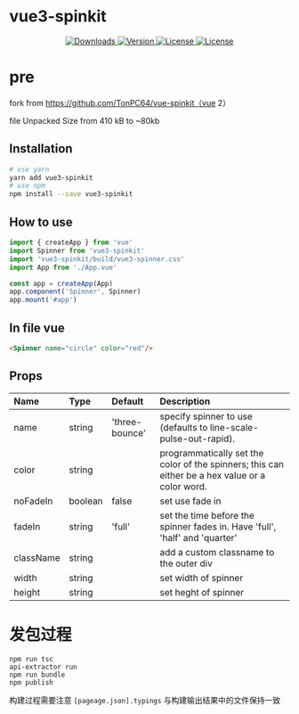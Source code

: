 # vue3-spinkit

<p align="center">
  <a href="https://npmcharts.com/compare/vue3-spinkit?minimal=true">
    <img src="https://img.shields.io/npm/dm/vue3-spinkit.svg?sanitize=true" alt="Downloads">
  </a>
  <a href="https://www.npmjs.com/package/vue3-spinkit">
    <img src="https://img.shields.io/npm/v/vue3-spinkit.svg?sanitize=true" alt="Version">
  </a>
  <a href="https://www.npmjs.com/package/vue3-spinkit">
    <img src="https://img.shields.io/npm/l/vue3-spinkit.svg?sanitize=true" alt="License">
  </a>
   <a href="https://orcid.org/0009-0009-0993-7629">
    <img src="https://img.shields.io/badge/iD-0009--0009--0993--7629-blue" alt="License">
  </a>
</p>


# pre
fork from https://github.com/TonPC64/vue-spinkit（vue 2）

file Unpacked Size from 410 kB to ~80kb

## Installation

```bash
# use yarn
yarn add vue3-spinkit
# use npm
npm install --save vue3-spinkit
```

## How to use
```js
import { createApp } from 'vue'
import Spinner from 'vue3-spinkit'
import 'vue3-spinkit/build/vue3-spinner.css'
import App from './App.vue'

const app = createApp(App)
app.component('Spinner', Spinner)
app.mount('#app')
```

## In file vue
```html
<Spinner name="circle" color="red"/>
```

## Props

| Name | Type | Default | Description |
|:-----|:-----|:--------|:------------|
| name | string | 'three-bounce' | specify spinner to use (defaults to line-scale-pulse-out-rapid). |
| color | string |  | programmatically set the color of the spinners; this can either be a hex value or a color word. |
| noFadeIn | boolean | false | set use fade in |
| fadeIn | string | 'full' | set the time before the spinner fades in. Have 'full', 'half' and 'quarter' |
| className | string | | add a custom classname to the outer div |
| width | string | | set width of spinner |
| height | string | | set heght of spinner |


# 发包过程
```
npm run tsc
api-extractor run
npm run bundle
npm publish
```

构建过程需要注意 `[pageage.json].typings` 与构建输出结果中的文件保持一致